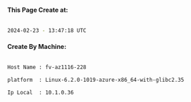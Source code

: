 
   
#### This Page Create at:

```bash

2024-02-23 - 13:47:18 UTC

```

#### Create By Machine:

```bash

Host Name : fv-az1116-228

platform  : Linux-6.2.0-1019-azure-x86_64-with-glibc2.35

Ip Local  : 10.1.0.36

```

